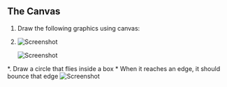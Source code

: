 ## The Canvas

1. Draw the following graphics using canvas:
2. 
    ![Screenshot](https://raw.githubusercontent.com/flextry/Telerik-Academy/master/Web%20Design%20&%20Development/4.%20JavaScript%20UI%20&%20DOM/01.%20The%20Canvas/snowman.png)

    ![Screenshot](https://raw.githubusercontent.com/flextry/Telerik-Academy/master/Web%20Design%20&%20Development/4.%20JavaScript%20UI%20&%20DOM/01.%20The%20Canvas/house.png)

*. Draw a circle that flies inside a box
    * When it reaches an edge, it should bounce that edge
    ![Screenshot](https://raw.githubusercontent.com/flextry/Telerik-Academy/master/Web%20Design%20&%20Development/4.%20JavaScript%20UI%20&%20DOM/01.%20The%20Canvas/ball.png)
